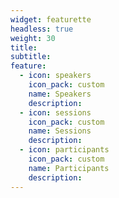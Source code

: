 ```yaml
---
widget: featurette
headless: true
weight: 30
title: 
subtitle: 
feature:
  - icon: speakers
    icon_pack: custom
    name: Speakers
    description: 
  - icon: sessions
    icon_pack: custom
    name: Sessions
    description: 
  - icon: participants
    icon_pack: custom
    name: Participants
    description: 
---
```

